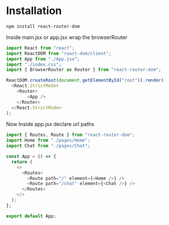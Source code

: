 # Installation 
```console
npm install react-router-dom
```

Inside main.jsx or app.jsx wrap the browserRouter
```javascript
import React from "react";
import ReactDOM from "react-dom/client";
import App from "./App.jsx";
import "./index.css";
import { BrowserRouter as Router } from "react-router-dom";

ReactDOM.createRoot(document.getElementById("root")).render(
  <React.StrictMode>
    <Router>
        <App />
    </Router>
  </React.StrictMode>
);
```

Now Inside app.jsx declare url paths
```javascript
import { Routes, Route } from "react-router-dom";
import Home from "./pages/Home";
import Chat from "./pages/Chat";

const App = () => {
  return (
    <>
      <Routes>
        <Route path="/" element={<Home />} />
        <Route path="/chat" element={<Chat />} />
      </Routes>
    </>
  );
};

export default App;
```